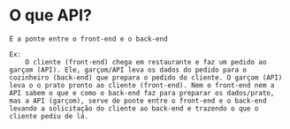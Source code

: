 # O que API?

    É a ponte entre o front-end e o back-end

    Ex:
        O cliente (front-end) chega em restaurante e faz um pedido ao garçom (API). Ele, garçom/API leva os dados do pedido para o cozinheiro (back-end) que prepara o pedido do cliente. O garçom (API) leva o o prato pronto ao cliente (front-end). Nem o front-end nem a API sabem o que e como o back-end faz para preparar os dados/prato, mas a API (garçom), serve de ponte entre o front-end e o back-end levando a solicitação do cliente ao back-end e trazendo o que o cliente pediu de lá.